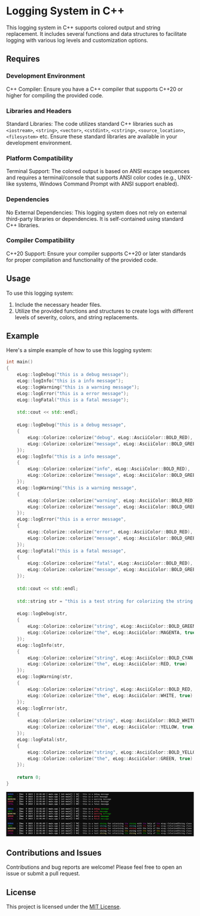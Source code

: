 # Logging System in C++

This logging system in C++ supports colored output and string replacement. It includes several functions and data structures to facilitate logging with various log levels and customization options.

## Requires

### Development Environment

C++ Compiler: Ensure you have a C++ compiler that supports C++20 or higher for compiling the provided code.

### Libraries and Headers

Standard Libraries: The code utilizes standard C++ libraries such as `<iostream>`, `<string>`, `<vector>`, `<cstdint>`, `<cstring>`, `<source_location>`, `<filesystem>` etc. Ensure these standard libraries are available in your development environment.

### Platform Compatibility

Terminal Support: The colored output is based on ANSI escape sequences and requires a terminal/console that supports ANSI color codes (e.g., UNIX-like systems, Windows Command Prompt with ANSI support enabled).

### Dependencies

No External Dependencies: This logging system does not rely on external third-party libraries or dependencies. It is self-contained using standard C++ libraries.

### Compiler Compatibility

C++20 Support: Ensure your compiler supports C++20 or later standards for proper compilation and functionality of the provided code.

## Usage

To use this logging system:

1. Include the necessary header files.
2. Utilize the provided functions and structures to create logs with different levels of severity, colors, and string replacements.

## Example

Here's a simple example of how to use this logging system:

```cpp
int main()
{
    eLog::logDebug("this is a debug message");
    eLog::logInfo("this is a info message");
    eLog::logWarning("this is a warning message");
    eLog::logError("this is a error message");
    eLog::logFatal("this is a fatal message");

    std::cout << std::endl;

    eLog::logDebug("this is a debug message", 
    {
        eLog::Colorize::colorize("debug", eLog::AsciiColor::BOLD_RED),
        eLog::Colorize::colorize("message", eLog::AsciiColor::BOLD_GREEN)
    });
    eLog::logInfo("this is a info message", 
    {
        eLog::Colorize::colorize("info", eLog::AsciiColor::BOLD_RED),
        eLog::Colorize::colorize("message", eLog::AsciiColor::BOLD_GREEN)
    });
    eLog::logWarning("this is a warning message", 
    {
        eLog::Colorize::colorize("warning", eLog::AsciiColor::BOLD_RED),
        eLog::Colorize::colorize("message", eLog::AsciiColor::BOLD_GREEN)
    });
    eLog::logError("this is a error message", 
    {
        eLog::Colorize::colorize("error", eLog::AsciiColor::BOLD_RED),
        eLog::Colorize::colorize("message", eLog::AsciiColor::BOLD_GREEN)
    });
    eLog::logFatal("this is a fatal message", 
    {
        eLog::Colorize::colorize("fatal", eLog::AsciiColor::BOLD_RED),
        eLog::Colorize::colorize("message", eLog::AsciiColor::BOLD_GREEN)
    });

    std::cout << std::endl;

    std::string str = "this is a test string for colorizing the string with the help of the eLog::ColorizedString class";

    eLog::logDebug(str, 
    {
        eLog::Colorize::colorize("string", eLog::AsciiColor::BOLD_GREEN, true),
        eLog::Colorize::colorize("the", eLog::AsciiColor::MAGENTA, true)
    });
    eLog::logInfo(str, 
    {
        eLog::Colorize::colorize("string", eLog::AsciiColor::BOLD_CYAN, true),
        eLog::Colorize::colorize("the", eLog::AsciiColor::RED, true)
    });
    eLog::logWarning(str, 
    {
        eLog::Colorize::colorize("string", eLog::AsciiColor::BOLD_RED, true),
        eLog::Colorize::colorize("the", eLog::AsciiColor::WHITE, true)
    });
    eLog::logError(str, 
    {
        eLog::Colorize::colorize("string", eLog::AsciiColor::BOLD_WHITE, true),
        eLog::Colorize::colorize("the", eLog::AsciiColor::YELLOW, true)
    });
    eLog::logFatal(str, 
    {
        eLog::Colorize::colorize("string", eLog::AsciiColor::BOLD_YELLOW, true),
        eLog::Colorize::colorize("the", eLog::AsciiColor::GREEN, true)
    });

    return 0;
}
```
![easylogexample](easyLogExample.png)

## Contributions and Issues

Contributions and bug reports are welcome! Please feel free to open an issue or submit a pull request.

## License

This project is licensed under the [MIT License](LICENSE).
```
